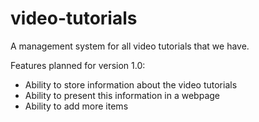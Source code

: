 # video-tutorials
A management system for all video tutorials that we have.

Features planned for version 1.0:
* Ability to store information about the video tutorials
* Ability to present this information in a webpage
* Ability to add more items
